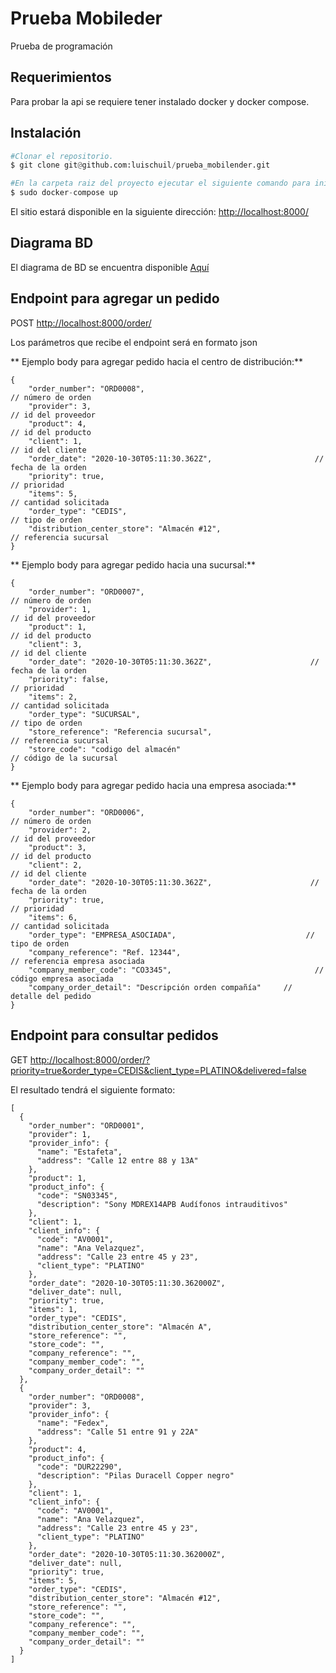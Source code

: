 # Prueba Mobileder
Prueba de programación
## Requerimientos
Para probar la api se requiere tener instalado docker y docker compose.

## Instalación
```python
#Clonar el repositorio.
$ git clone git@github.com:luischuil/prueba_mobilender.git

#En la carpeta raiz del proyecto ejecutar el siguiente comando para iniciar la api.
$ sudo docker-compose up
```
El sitio estará disponible en la siguiente dirección:
[http://localhost:8000/](http://localhost:8000/)

## Diagrama BD
El diagrama de BD se encuentra disponible [Aquí](https://github.com/luischuil/prueba_mobilender) 

## Endpoint para agregar un pedido
POST [http://localhost:8000/order/](http://localhost:8000/order/) 

Los parámetros que recibe el endpoint será en formato json

** Ejemplo body para agregar pedido hacia el centro de distribución:** 
```
{
	"order_number": "ORD0008",												// número de orden
	"provider": 3,																		  // id del proveedor
	"product": 4,																		   // id del producto
	"client": 1,																			   // id del cliente
	"order_date": "2020-10-30T05:11:30.362Z",  					    // fecha de la orden
	"priority": true,																	    // prioridad
	"items": 5,																			  // cantidad solicitada
	"order_type": "CEDIS",												 		 // tipo de orden
	"distribution_center_store": "Almacén #12",						  // referencia sucursal
}
```

** Ejemplo body para agregar pedido hacia una sucursal:** 
```
{
	"order_number": "ORD0007",												// número de orden
	"provider": 1,																		  // id del proveedor
	"product": 1,																		   // id del producto
	"client": 3,																			  // id del cliente
	"order_date": "2020-10-30T05:11:30.362Z",  					   // fecha de la orden
	"priority": false,																	  // prioridad
	"items": 2,																			  // cantidad solicitada
	"order_type": "SUCURSAL",												 // tipo de orden
	"store_reference": "Referencia sucursal",							 // referencia sucursal
	"store_code": "codigo del almacén"									  // código de la sucursal
}
```

** Ejemplo body para agregar pedido hacia una empresa asociada:** 
```
{
	"order_number": "ORD0006",												// número de orden
	"provider": 2,																		  // id del proveedor
	"product": 3,																		   // id del producto
	"client": 2,																			  // id del cliente
	"order_date": "2020-10-30T05:11:30.362Z",  					   // fecha de la orden
	"priority": true,																	   // prioridad
	"items": 6,																			 // cantidad solicitada
	"order_type": "EMPRESA_ASOCIADA",							  // tipo de orden
	"company_reference": "Ref. 12344",									// referencia empresa asociada
	"company_member_code": "CO3345",								// código empresa asociada
	"company_order_detail": "Descripción orden compañía"	 // detalle del pedido
}
```
## Endpoint para consultar pedidos
GET [http://localhost:8000/order/?priority=true&order_type=CEDIS&client_type=PLATINO&delivered=false](http://localhost:8000/order/?priority=true&order_type=CEDIS&client_type=PLATINO&delivered=false) 

El resultado tendrá el siguiente formato:
```
[
  {
    "order_number": "ORD0001",
    "provider": 1,
    "provider_info": {
      "name": "Estafeta",
      "address": "Calle 12 entre 88 y 13A"
    },
    "product": 1,
    "product_info": {
      "code": "SN03345",
      "description": "Sony MDREX14APB Audífonos intrauditivos"
    },
    "client": 1,
    "client_info": {
      "code": "AV0001",
      "name": "Ana Velazquez",
      "address": "Calle 23 entre 45 y 23",
      "client_type": "PLATINO"
    },
    "order_date": "2020-10-30T05:11:30.362000Z",
    "deliver_date": null,
    "priority": true,
    "items": 1,
    "order_type": "CEDIS",
    "distribution_center_store": "Almacén A",
    "store_reference": "",
    "store_code": "",
    "company_reference": "",
    "company_member_code": "",
    "company_order_detail": ""
  },
  {
    "order_number": "ORD0008",
    "provider": 3,
    "provider_info": {
      "name": "Fedex",
      "address": "Calle 51 entre 91 y 22A"
    },
    "product": 4,
    "product_info": {
      "code": "DUR22290",
      "description": "Pilas Duracell Copper negro"
    },
    "client": 1,
    "client_info": {
      "code": "AV0001",
      "name": "Ana Velazquez",
      "address": "Calle 23 entre 45 y 23",
      "client_type": "PLATINO"
    },
    "order_date": "2020-10-30T05:11:30.362000Z",
    "deliver_date": null,
    "priority": true,
    "items": 5,
    "order_type": "CEDIS",
    "distribution_center_store": "Almacén #12",
    "store_reference": "",
    "store_code": "",
    "company_reference": "",
    "company_member_code": "",
    "company_order_detail": ""
  }
]
```